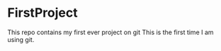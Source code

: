 # FirstProject
This repo contains my first ever project on git
This is the first time I am using git.
